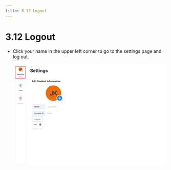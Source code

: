 ```yaml
---
title: 3.12 Logout
---
```


# 3.12 Logout

- Click your name in the upper left corner to go to the settings page and log out.

  ![](/img/en_student/en_student_3-12.jpg)
